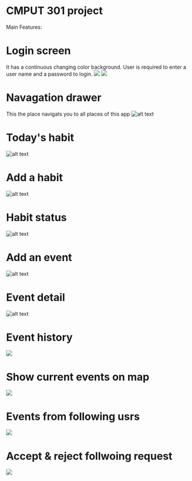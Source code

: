 # CMPUT 301 project
Main Features:
# Login screen
It has a continuous changing color background. User is required to enter a user name and a password to login. 
![](https://github.com/zhangyi921/CMPUT-301-Project/blob/master/screen%20shots/login1.png)
![](https://github.com/zhangyi921/CMPUT-301-Project/blob/master/screen%20shots/login2.png)
# Navagation drawer
This the place navigats you to all places of this app
![alt text](https://github.com/zhangyi921/CMPUT-301-Project/blob/master/screen%20shots/navagation_drawer.png)
# Today's habit
![alt text](https://github.com/zhangyi921/CMPUT-301-Project/blob/master/screen%20shots/today_s_habit.png)
# Add a habit
![alt text](https://github.com/zhangyi921/CMPUT-301-Project/blob/master/screen%20shots/add_habit.png)
# Habit status
![alt text](https://github.com/zhangyi921/CMPUT-301-Project/blob/master/screen%20shots/habit_status.png)
# Add an event
![alt text](https://github.com/zhangyi921/CMPUT-301-Project/blob/master/screen%20shots/add_event.png)
# Event detail
![alt text](https://github.com/zhangyi921/CMPUT-301-Project/blob/master/screen%20shots/event_detail.png)
# Event history
![](https://github.com/zhangyi921/CMPUT-301-Project/blob/master/screen%20shots/event%20history%20with%20filter.png)
# Show current events on map
![](https://github.com/zhangyi921/CMPUT-301-Project/blob/master/screen%20shots/highlight%20events%20on%20map.png)
# Events from following usrs
![](https://github.com/zhangyi921/CMPUT-301-Project/blob/master/screen%20shots/events%20form%20following%20users.png)
# Accept & reject follwoing request
![](https://github.com/zhangyi921/CMPUT-301-Project/blob/master/screen%20shots/accepting%20following%20request.png)

